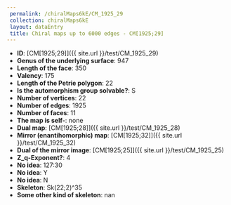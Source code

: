 ```yaml
--- 
 permalink: /chiralMaps6kE/CM_1925_29 
 collection: chiralMaps6kE
 layout: dataEntry
 title: Chiral maps up to 6000 edges - CM[1925;29]
---
```


- **ID**: [CM[1925;29]]({{ site.url }}/test/CM_1925_29)
- **Genus of the underlying surface**: 947
- **Length of the face**: 350
- **Valency**: 175
- **Length of the Petrie polygon**: 22
- **Is the automorphism group solvable?**: S
- **Number of vertices**: 22
- **Number of edges**: 1925
- **Number of faces**: 11
- **The map is self-**: none
- **Dual map**: [CM[1925;28]]({{ site.url }}/test/CM_1925_28)
- **Mirror (enantihomorphic) map**: [CM[1925;32]]({{ site.url }}/test/CM_1925_32)
- **Dual of the mirror image**: [CM[1925;25]]({{ site.url }}/test/CM_1925_25)
- **Z_q-Exponent?**: 4
- **No idea**:  127:30
- **No idea**: Y
- **No idea**: N
- **Skeleton**: Sk(22;2)^35
- **Some other kind of skeleton**: nan

